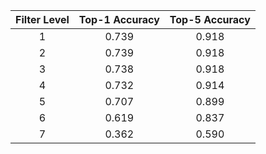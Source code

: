 

| Filter Level | Top-1 Accuracy | Top-5 Accuracy |
| :----:| :----: | :----: |
| 1 | 0.739 | 0.918 |
| 2 | 0.739 | 0.918 |
| 3 | 0.738 | 0.918 |
| 4 | 0.732 | 0.914 |
| 5 | 0.707 | 0.899 |
| 6 | 0.619 | 0.837 |
| 7 | 0.362 | 0.590 |



